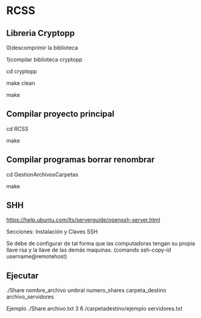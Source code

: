 # RCSS 

## Libreria Cryptopp

0)descomprimir la biblioteca

1)compilar biblioteca cryptopp

cd cryptopp

make clean

make

## Compilar proyecto principal
cd RCSS

make 

## Compilar programas borrar renombrar
cd GestionArchivosCarpetas

make

## SHH
https://help.ubuntu.com/lts/serverguide/openssh-server.html

Secciones: Instalación y Claves SSH

Se debe de configurar de tal forma que las computadoras tengan su propia llave rsa y la llave de las demás maquinas. (comando ssh-copy-id username@remotehost)

## Ejecutar 
./Share nombre_archivo umbral numero_shares carpeta_destino archivo_servidores

Ejemplo
./Share archivo.txt 3 6 /carpetadestino/ejemplo servidores.txt
